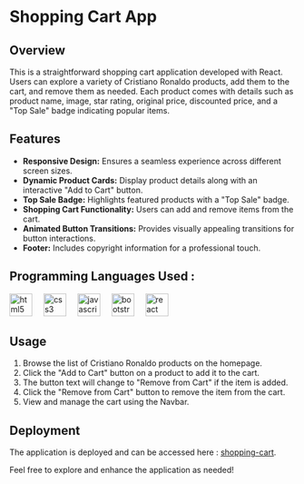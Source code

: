 # Shopping Cart App

## Overview

This is a straightforward shopping cart application developed with React. Users can explore a variety of Cristiano Ronaldo products, add them to the cart, and remove them as needed. Each product comes with details such as product name, image, star rating, original price, discounted price, and a "Top Sale" badge indicating popular items.

## Features

- **Responsive Design:** Ensures a seamless experience across different screen sizes.
- **Dynamic Product Cards:** Display product details along with an interactive "Add to Cart" button.
- **Top Sale Badge:** Highlights featured products with a "Top Sale" badge.
- **Shopping Cart Functionality:** Users can add and remove items from the cart.
- **Animated Button Transitions:** Provides visually appealing transitions for button interactions.
- **Footer:** Includes copyright information for a professional touch.

## Programming Languages Used :
<div align="left">
  <img src="https://cdn.jsdelivr.net/gh/devicons/devicon/icons/html5/html5-original.svg" height="40" alt="html5 logo"  />
  <img width="12" />

  <img src="https://cdn.jsdelivr.net/gh/devicons/devicon/icons/css3/css3-original.svg" height="40" alt="css3 logo"  />
  <img width="12" />

  <img src="https://cdn.jsdelivr.net/gh/devicons/devicon/icons/javascript/javascript-original.svg" height="40" alt="javascript logo"  />
  <img width="12" />

  <img src="https://cdn.jsdelivr.net/gh/devicons/devicon/icons/bootstrap/bootstrap-original.svg" height="40" alt="bootstrap logo"  />
  <img width="12" />
  
  <img src="https://skillicons.dev/icons?i=react" height="40" alt="react logo"  />
</div>

## Usage

1. Browse the list of Cristiano Ronaldo products on the homepage.
2. Click the "Add to Cart" button on a product to add it to the cart.
3. The button text will change to "Remove from Cart" if the item is added.
4. Click the "Remove from Cart" button to remove the item from the cart.
5. View and manage the cart using the Navbar.
   
## Deployment

The application is deployed and can be accessed here : [shopping-cart]().
  

Feel free to explore and enhance the application as needed!
